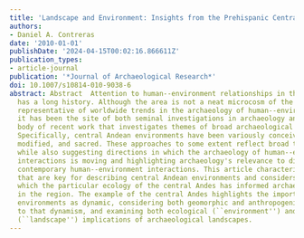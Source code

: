 ```yaml
---
title: 'Landscape and Environment: Insights from the Prehispanic Central Andes'
authors:
- Daniel A. Contreras
date: '2010-01-01'
publishDate: '2024-04-15T00:02:16.866611Z'
publication_types:
- article-journal
publication: '*Journal of Archaeological Research*'
doi: 10.1007/s10814-010-9038-6
abstract: Abstract  Attention to human--environment relationships in the central Andes
  has a long history. Although the area is not a neat microcosm of the globe, wholly
  representative of worldwide trends in the archaeology of human--environment interactions,
  it has been the site of both seminal investigations in archaeology and a substantial
  body of recent work that investigates themes of broad archaeological relevance.
  Specifically, central Andean environments have been variously conceived as structuring,
  modified, and sacred. These approaches to some extent reflect broad trends in archaeology,
  while also suggesting directions in which the archaeology of human--environment
  interactions is moving and highlighting archaeology's relevance to discussions of
  contemporary human--environment interactions. This article characterizes concepts
  that are key for describing central Andean environments and considers the ways in
  which the particular ecology of the central Andes has informed archaeological research
  in the region. The example of the central Andes highlights the importance of understanding
  environments as dynamic, considering both geomorphic and anthropogenic contributors
  to that dynamism, and examining both ecological (``environment'') and ideological
  (``landscape'') implications of archaeological landscapes.
---
```

